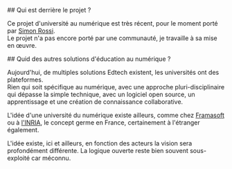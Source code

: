 ## Qui est derrière le projet ?

Ce projet d'université au numérique est très récent, pour le moment porté par [Simon
Rossi](https://www.linkedin.com/in/simon-rossi-791692118/).  
Le projet n'a pas encore porté par une communauté, je travaille à sa mise
en œuvre.

## Quid des autres solutions d'éducation au numérique ?

Aujourd'hui, de multiples solutions Edtech existent, les universités ont des plateformes.  
Rien qui soit spécifique au numérique, avec une approche pluri-disciplinaire qui dépasse la simple technique, avec un
logiciel open source, un apprentissage et une création de connaissance collaborative.

L'idée d'une université du numérique existe ailleurs, comme chez
[Framasoft](https://framacolibri.org/t/upload-luniversite-populaire-du-libre-ouverte-accessible-et-decentralisee/10314)
ou à [l'INRIA](https://www.inria.fr/fr/transformation-numerique-education-recommandations-inria), le concept germe en France, certainement à l'étranger également.

L'idée existe, ici et ailleurs, en fonction des acteurs la vision sera profondément différente. La logique ouverte
reste bien souvent sous-exploité car méconnu.
